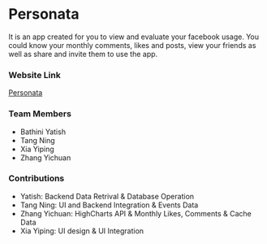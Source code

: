 # Personata #

It is an app created for you to view and evaluate your facebook usage. You could know your monthly comments, likes and posts, view your friends as well as share and invite them to use the app.

### Website Link ###
[Personata](http://54.254.165.1/dev/)

### Team Members ###

* Bathini Yatish
* Tang Ning
* Xia Yiping
* Zhang Yichuan

### Contributions ###

* Yatish: Backend Data Retrival & Database Operation
* Tang Ning: UI and Backend Integration & Events Data
* Zhang Yichuan: HighCharts API & Monthly Likes, Comments & Cache Data
* Xia Yiping: UI design & UI Integration

